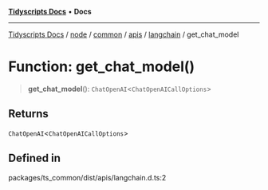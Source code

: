 [**Tidyscripts Docs**](../../../../../../../../../README.md) • **Docs**

***

[Tidyscripts Docs](../../../../../../../../../globals.md) / [node](../../../../../../../README.md) / [common](../../../../../README.md) / [apis](../../../README.md) / [langchain](../README.md) / get\_chat\_model

# Function: get\_chat\_model()

> **get\_chat\_model**(): `ChatOpenAI`\<`ChatOpenAICallOptions`\>

## Returns

`ChatOpenAI`\<`ChatOpenAICallOptions`\>

## Defined in

packages/ts\_common/dist/apis/langchain.d.ts:2

